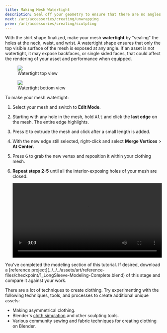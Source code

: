 ```yaml
---
title: Making Mesh Watertight
description: Seal off your geometry to ensure that there are no angles where the interior backfaces of your object are exposed.
next: /art/accessories/creating/unwrapping
prev: /art/accessories/creating/sculpting
---
```


With the shirt shape finalized, make your mesh **watertight** by "sealing" the holes at the neck, waist, and wrist. A watertight shape ensures that only the top visible surface of the mesh is exposed at any angle. If an asset is not watertight, it may expose backfaces, or single sided faces, that could affect the rendering of your asset and performance when equipped.

<GridContainer numColumns="2">
  <figure>
    <img src="../../../assets/art/accessories/creating/Watertight-Top.png" />
    <figcaption>Watertight top view</figcaption>
  </figure>
  <figure>
    <img src="../../../assets/art/accessories/creating/Watertight-Bottom.png" />
    <figcaption>Watertight bottom view</figcaption>
  </figure>
</GridContainer>

To make your mesh watertight:

1. Select your mesh and switch to **Edit Mode**.
2. Starting with any hole in the mesh, hold <kbd>Alt</kbd> and click the **last edge** on the mesh. The entire edge highlights.
3. Press <kbd>E</kbd> to extrude the mesh and click after a small length is added.
4. With the new edge still selected, right-click and select **Merge Vertices** > **At Center**.
5. Press <kbd>G</kbd> to grab the new vertex and reposition it within your clothing mesh.
6. **Repeat steps 2-5** until all the interior-exposing holes of your mesh are closed.

   <video controls src="../../../assets/art/accessories/creating/Modeling_08.mp4" width="100%"></video>

<Alert severity = 'success'>
You've completed the modeling section of this tutorial. If desired, download a [reference project](../../../assets/art/reference-files/checkpoint/1_LongSleeve-Modeling-Complete.blend) of this stage and compare it against your work.

There are a lot of techniques to create clothing. Try experimenting with the following techniques, tools, and processes to create additional unique assets:

- Making asymmetrical clothing.
- Blender's [cloth simulation](https://docs.blender.org/manual/en/latest/physics/cloth/examples.html#using-simulation-to-shape-sculpt-a-mesh) and other sculpting tools.
- Various community sewing and fabric techniques for creating clothing on Blender.

</Alert>
